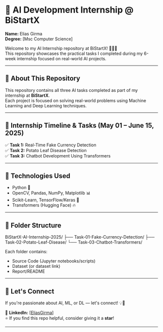 # 🚀 AI Development Internship @ BiStartX

**Name:** Elias Girma  
**Degree:** [Msc Computer Science]

Welcome to my AI Internship repository at BiStartX! 👨‍💻✨  
This repository showcases the practical tasks I completed during my 6-week internship focused on real-world AI projects.

---

## 📌 About This Repository

This repository contains all three AI tasks completed as part of my internship at **BiStartX**.  
Each project is focused on solving real-world problems using Machine Learning and Deep Learning techniques.

---

## 📅 Internship Timeline & Tasks (May 01 – June 15, 2025)

✅ **Task 1:** Real-Time Fake Currency Detection  
✅ **Task 2:** Potato Leaf Disease Detection  
✅ **Task 3:** Chatbot Development Using Transformers  

---

## 🚀 Technologies Used

- Python 🐍  
- OpenCV, Pandas, NumPy, Matplotlib 📊  
- Scikit-Learn, TensorFlow/Keras 🤖  
- Transformers (Hugging Face) 🔥  

---

## 📁 Folder Structure
BiStartX-AI-Internship-2025/ ├── Task-01-Fake-Currency-Detection/ ├── Task-02-Potato-Leaf-Disease/ └── Task-03-Chatbot-Transformers/


Each folder contains:
- Source Code (Jupyter notebooks/scripts)
- Dataset (or dataset link)
- Report/README

---

## 🤝 Let's Connect

If you're passionate about AI, ML, or DL — let's connect! 💡💬

🔗 **LinkedIn:** [[EliasGirma](https://www.linkedin.com/in/elias-girma-155a09283/)]  
⭐ If you find this repo helpful, consider giving it a **star**!

---

